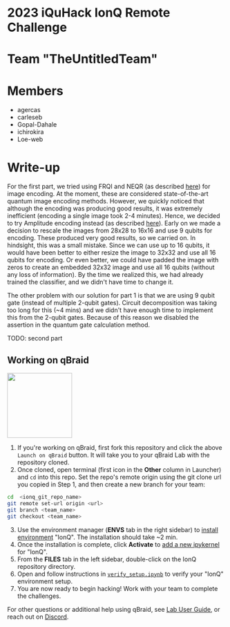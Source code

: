 # 2023 iQuHack IonQ Remote Challenge

# Team "TheUntitledTeam"

# Members 

* agercas
* carleseb
* Gopal-Dahale
* ichirokira
* Loe-web

# Write-up
For the first part, we tried using FRQI and NEQR (as described [here](https://qiskit.org/textbook/ch-applications/image-processing-frqi-neqr.html)) for image encoding. 
At the moment, these are considered state-of-the-art quantum image encoding methods. However, we quickly noticed that although the encoding was producing good results, it was extremely inefficient (encoding a single image took 2-4 minutes). 
Hence, we decided to try Amplitude encoding instead (as described [here](https://qiskit.org/textbook/ch-applications/quantum-edge-detection.html)). 
Early on we made a decision to rescale the images from 28x28 to 16x16 and use 9 qubits for encoding. These produced very good results, so we carried on. 
In hindsight, this was a small mistake. Since we can use up to 16 qubits, it would have been better to either resize the image to 32x32 and use all 16 qubits for encoding. 
Or even better, we could have padded the image with zeros to create an embedded 32x32 image and use all 16 qubits (without any loss of information). 
By the time we realized this, we had already trained the classifier, and we didn't have time to change it.

The other problem with our solution for part 1 is that we are using 9 qubit gate (instead of multiple 2-qubit gates). Circuit decomposition was taking too long for this (~4 mins) and we didn't have enough time to implement this from the 2-qubit gates. 
Because of this reason we disabled the assertion in the quantum gate calculation method. 

TODO: 
second part

## Working on qBraid
[<img src="https://qbraid-static.s3.amazonaws.com/logos/Launch_on_qBraid_white.png" width="150">](https://account.qbraid.com?gitHubUrl=https://github.com/iQuHACK/2023_planning_ionq.git)
1. If you're working on qBraid, first fork this repository and click the above `Launch on qBraid` button. It will take you to your qBraid Lab with the repository cloned.
2. Once cloned, open terminal (first icon in the **Other** column in Launcher) and `cd` into this repo. Set the repo's remote origin using the git clone url you copied in Step 1, and then create a new branch for your team:
```bash
cd  <ionq_git_repo_name>
git remote set-url origin <url>
git branch <team_name>
git checkout <team_name>
```

3. Use the environment manager (**ENVS** tab in the right sidebar) to [install environment](https://qbraid-qbraid.readthedocs-hosted.com/en/latest/lab/environments.html#install-environment) "IonQ". The installation should take ~2 min.
4. Once the installation is complete, click **Activate** to [add a new ipykernel](https://qbraid-qbraid.readthedocs-hosted.com/en/latest/lab/kernels.html#add-remove-kernels) for "IonQ".
5. From the **FILES** tab in the left sidebar, double-click on the IonQ repository directory.
6. Open and follow instructions in [`verify_setup.ipynb`](verify_setup.ipynb) to verify your "IonQ" environment setup.
7. You are now ready to begin hacking! Work with your team to complete the challenges.

For other questions or additional help using qBraid, see [Lab User Guide](https://qbraid-qbraid.readthedocs-hosted.com/en/latest/lab/overview.html), or reach out on [Discord](https://discord.gg/gwBebaBZZX).
